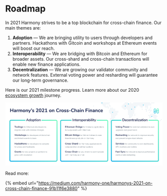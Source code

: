 # Roadmap

In 2021 Harmony strives to be a top blockchain for cross-chain finance. Our main themes are:

1. **Adoption** — We are bringing utility to users through developers and partners. Hackathons with Gitcoin and workshops at Ethereum events will boost our reach.
2. **Interoperability** — We are bridging with Bitcoin and Ethereum for broader assets. Our cross-shard and cross-chain transactions will enable new finance applications.
3. **Decentralization** — We are growing our validator community and network features. External voting power and resharding will guarantee our long-term governance.

Here is our 2021 milestone progress. Learn more about our 2020 [ecosystem growth](https://medium.com/harmony-one/harmony-2020-year-in-review-ecosystem-growth-f414a86dbda9) journey.

![](../../.gitbook/assets/roadmap-1.jpg)

Read more:

{% embed url="https://medium.com/harmony-one/harmonys-2021-on-cross-chain-finance-91b11f6e3880" %}



